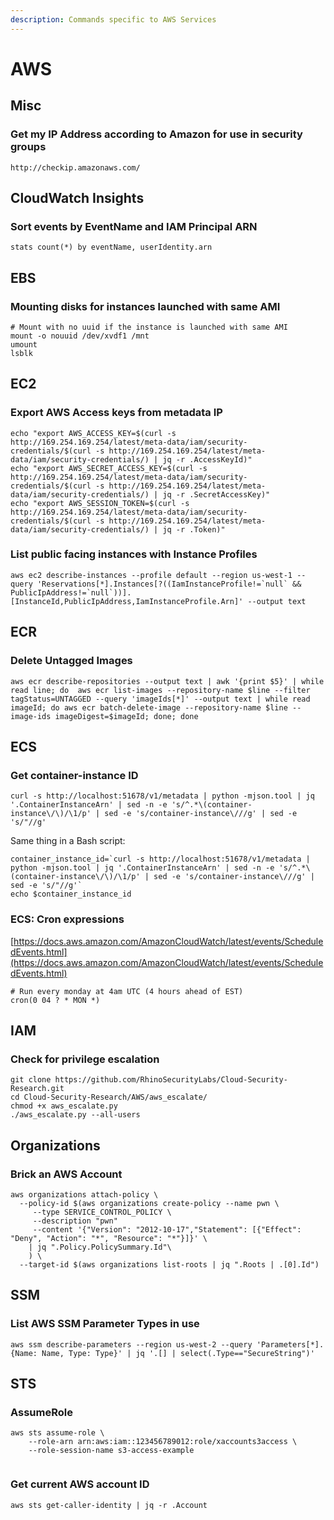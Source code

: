 ```yaml
---
description: Commands specific to AWS Services
---
```


# AWS

## Misc

### Get my IP Address according to Amazon for use in security groups

```text
http://checkip.amazonaws.com/
```

## CloudWatch Insights

### Sort events by EventName and IAM Principal ARN

```text
stats count(*) by eventName, userIdentity.arn
```

## EBS 

### Mounting disks for instances launched with same AMI

```text
# Mount with no uuid if the instance is launched with same AMI
mount -o nouuid /dev/xvdf1 /mnt
umount
lsblk

```

## EC2

### Export AWS Access keys from metadata IP

```text
echo "export AWS_ACCESS_KEY=$(curl -s http://169.254.169.254/latest/meta-data/iam/security-credentials/$(curl -s http://169.254.169.254/latest/meta-data/iam/security-credentials/) | jq -r .AccessKeyId)"
echo "export AWS_SECRET_ACCESS_KEY=$(curl -s http://169.254.169.254/latest/meta-data/iam/security-credentials/$(curl -s http://169.254.169.254/latest/meta-data/iam/security-credentials/) | jq -r .SecretAccessKey)"
echo "export AWS_SESSION_TOKEN=$(curl -s http://169.254.169.254/latest/meta-data/iam/security-credentials/$(curl -s http://169.254.169.254/latest/meta-data/iam/security-credentials/) | jq -r .Token)"
```

### List public facing instances with Instance Profiles

```text
aws ec2 describe-instances --profile default --region us-west-1 --query 'Reservations[*].Instances[?((IamInstanceProfile!=`null` && PublicIpAddress!=`null`))].[InstanceId,PublicIpAddress,IamInstanceProfile.Arn]' --output text
```

## ECR

### Delete Untagged Images

```
aws ecr describe-repositories --output text | awk '{print $5}' | while read line; do  aws ecr list-images --repository-name $line --filter tagStatus=UNTAGGED --query 'imageIds[*]' --output text | while read imageId; do aws ecr batch-delete-image --repository-name $line --image-ids imageDigest=$imageId; done; done
```

## ECS

### Get container-instance ID

```
curl -s http://localhost:51678/v1/metadata | python -mjson.tool | jq '.ContainerInstanceArn' | sed -n -e 's/^.*\(container-instance\/\)/\1/p' | sed -e 's/container-instance\///g' | sed -e 's/"//g'
```

Same thing in a Bash script:

```text
container_instance_id=`curl -s http://localhost:51678/v1/metadata | python -mjson.tool | jq '.ContainerInstanceArn' | sed -n -e 's/^.*\(container-instance\/\)/\1/p' | sed -e 's/container-instance\///g' | sed -e 's/"//g'`
echo $container_instance_id
```

### ECS: Cron expressions

[https://docs.aws.amazon.com/AmazonCloudWatch/latest/events/ScheduledEvents.html](https://docs.aws.amazon.com/AmazonCloudWatch/latest/events/ScheduledEvents.html)

```text
# Run every monday at 4am UTC (4 hours ahead of EST)
cron(0 04 ? * MON *)
```

## IAM

### Check for privilege escalation

```text
git clone https://github.com/RhinoSecurityLabs/Cloud-Security-Research.git
cd Cloud-Security-Research/AWS/aws_escalate/
chmod +x aws_escalate.py
./aws_escalate.py --all-users
```

## Organizations

### Brick an AWS Account

```text
aws organizations attach-policy \
  --policy-id $(aws organizations create-policy --name pwn \
     --type SERVICE_CONTROL_POLICY \
     --description "pwn" 
     --content '{"Version": "2012-10-17","Statement": [{"Effect": "Deny", "Action": "*", "Resource": "*"}]}' \
    | jq ".Policy.PolicySummary.Id"\
    ) \
  --target-id $(aws organizations list-roots | jq ".Roots | .[0].Id")
```

## SSM

### List AWS SSM Parameter Types in use

`aws ssm describe-parameters --region us-west-2 --query 'Parameters[*].{Name: Name, Type: Type}' | jq '.[] | select(.Type=="SecureString")'`

## STS

### AssumeRole

```text
aws sts assume-role \
    --role-arn arn:aws:iam::123456789012:role/xaccounts3access \
    --role-session-name s3-access-example
    
```

### Get current AWS account ID

```text
aws sts get-caller-identity | jq -r .Account
```

